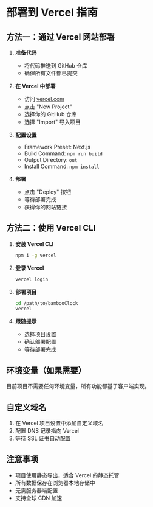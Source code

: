 # 部署到 Vercel 指南

## 方法一：通过 Vercel 网站部署

1. **准备代码**
   - 将代码推送到 GitHub 仓库
   - 确保所有文件都已提交

2. **在 Vercel 中部署**
   - 访问 [vercel.com](https://vercel.com)
   - 点击 "New Project"
   - 选择你的 GitHub 仓库
   - 选择 "Import" 导入项目

3. **配置设置**
   - Framework Preset: Next.js
   - Build Command: `npm run build`
   - Output Directory: `out`
   - Install Command: `npm install`

4. **部署**
   - 点击 "Deploy" 按钮
   - 等待部署完成
   - 获得你的网站链接

## 方法二：使用 Vercel CLI

1. **安装 Vercel CLI**
   ```bash
   npm i -g vercel
   ```

2. **登录 Vercel**
   ```bash
   vercel login
   ```

3. **部署项目**
   ```bash
   cd /path/to/bambooClock
   vercel
   ```

4. **跟随提示**
   - 选择项目设置
   - 确认部署配置
   - 等待部署完成

## 环境变量（如果需要）

目前项目不需要任何环境变量，所有功能都基于客户端实现。

## 自定义域名

1. 在 Vercel 项目设置中添加自定义域名
2. 配置 DNS 记录指向 Vercel
3. 等待 SSL 证书自动配置

## 注意事项

- 项目使用静态导出，适合 Vercel 的静态托管
- 所有数据保存在浏览器本地存储中
- 无需服务器端配置
- 支持全球 CDN 加速
